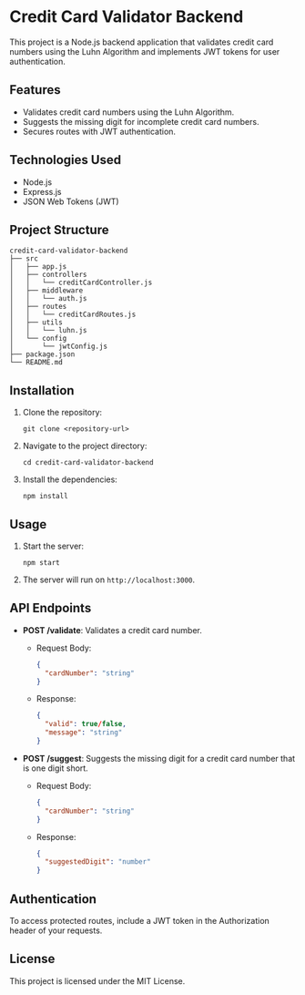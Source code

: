 # Credit Card Validator Backend

This project is a Node.js backend application that validates credit card numbers using the Luhn Algorithm and implements JWT tokens for user authentication.

## Features

- Validates credit card numbers using the Luhn Algorithm.
- Suggests the missing digit for incomplete credit card numbers.
- Secures routes with JWT authentication.

## Technologies Used

- Node.js
- Express.js
- JSON Web Tokens (JWT)

## Project Structure

```
credit-card-validator-backend
├── src
│   ├── app.js
│   ├── controllers
│   │   └── creditCardController.js
│   ├── middleware
│   │   └── auth.js
│   ├── routes
│   │   └── creditCardRoutes.js
│   ├── utils
│   │   └── luhn.js
│   └── config
│       └── jwtConfig.js
├── package.json
└── README.md
```

## Installation

1. Clone the repository:
   ```
   git clone <repository-url>
   ```
2. Navigate to the project directory:
   ```
   cd credit-card-validator-backend
   ```
3. Install the dependencies:
   ```
   npm install
   ```

## Usage

1. Start the server:
   ```
   npm start
   ```
2. The server will run on `http://localhost:3000`.

## API Endpoints

- **POST /validate**: Validates a credit card number.
  - Request Body: 
    ```json
    {
      "cardNumber": "string"
    }
    ```
  - Response: 
    ```json
    {
      "valid": true/false,
      "message": "string"
    }
    ```

- **POST /suggest**: Suggests the missing digit for a credit card number that is one digit short.
  - Request Body: 
    ```json
    {
      "cardNumber": "string"
    }
    ```
  - Response: 
    ```json
    {
      "suggestedDigit": "number"
    }
    ```

## Authentication

To access protected routes, include a JWT token in the Authorization header of your requests.

## License

This project is licensed under the MIT License.